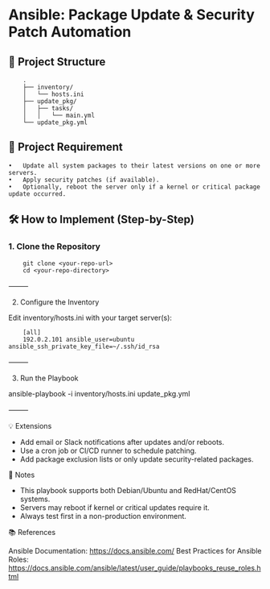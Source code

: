 # Ansible: Package Update & Security Patch Automation

## 📁 Project Structure

        .
        ├── inventory/
        │   └── hosts.ini
        ├── update_pkg/
        │   ├── tasks/
        │   │   └── main.yml
        └── update_pkg.yml

## 🚩 Project Requirement

	•	Update all system packages to their latest versions on one or more servers.
	•	Apply security patches (if available).
	•	Optionally, reboot the server only if a kernel or critical package update occurred.

## 🛠️ How to Implement (Step-by-Step)

### 1. Clone the Repository


        git clone <your-repo-url>
        cd <your-repo-directory>

⸻

2. Configure the Inventory

Edit inventory/hosts.ini with your target server(s):

        [all]
        192.0.2.101 ansible_user=ubuntu ansible_ssh_private_key_file=~/.ssh/id_rsa


⸻

3. Run the Playbook

ansible-playbook -i inventory/hosts.ini update_pkg.yml


⸻

💡 Extensions

- Add email or Slack notifications after updates and/or reboots.
- Use a cron job or CI/CD runner to schedule patching.
- Add package exclusion lists or only update security-related packages.

📝 Notes

- This playbook supports both Debian/Ubuntu and RedHat/CentOS systems.
- Servers may reboot if kernel or critical updates require it.
- Always test first in a non-production environment.

📚 References

Ansible Documentation: https://docs.ansible.com/
Best Practices for Ansible Roles: https://docs.ansible.com/ansible/latest/user_guide/playbooks_reuse_roles.html
